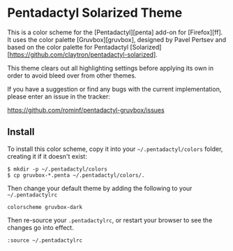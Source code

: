 # Pentadactyl Solarized Theme

This is a color scheme for the [Pentadactyl][penta] add-on
for [Firefox][ff]. It uses the color palette [Gruvbox][gruvbox],
designed by Pavel Pertsev and based on the color palette for Pentadactyl [Solarized][https://github.com/claytron/pentadactyl-solarized].

This theme clears out all highlighting settings before applying its own
in order to avoid bleed over from other themes.

If you have a suggestion or find any bugs with the current
implementation, please enter an issue in the tracker:

https://github.com/rominf/pentadactyl-gruvbox/issues

## Install

To install this color scheme, copy it into your `~/.pentadactyl/colors`
folder, creating it if it doesn't exist:

    $ mkdir -p ~/.pentadactyl/colors
    $ cp gruvbox-*.penta ~/.pentadactyl/colors/.

Then change your default theme by adding the following to your
`~/.pentadactylrc`

    colorscheme gruvbox-dark

Then re-source your `.pentadactylrc`, or restart your browser to see the
changes go into effect.

    :source ~/.pentadactylrc
